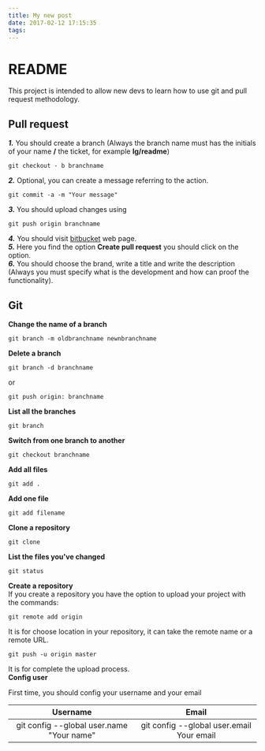 ```yaml
---
title: My new post
date: 2017-02-12 17:15:35
tags:
---
```

# README #

This project is intended to allow new devs to learn how to use git and pull request methodology.

## Pull request ##

**_1._** You should create a branch (Always the branch name must has the initials of your name **/** the ticket, for example **lg/readme**)  
``` 
git checkout - b branchname 
```  
**_2._** Optional, you can create a message referring to the action.  
``` 
git commit -a -m "Your message"
```  
**_3._** You should upload changes using  
``` 
git push origin branchname
```  
**_4._** You should visit [bitbucket](https://bitbucket.org/account/signin/) web page.  
**_5._** Here you find the option **Create pull request** you should click on the option.  
**_6._** You should choose the brand, write a title and write the description (Always you must specify what is the development and how can proof the functionality).  

## Git ##
[comment]: # (This actually is the most platform independent comment)
**Change the name of a branch**  
``` 
git branch -m oldbranchname newnbranchname
```  
**Delete a branch**  
```
git branch -d branchname
```  
or  
``` 
git push origin: branchname
```  
**List all the branches**  
``` 
git branch
```  
**Switch from one branch to another**  
```
git checkout branchname
```  
**Add all files**  
```
git add .
```  
**Add one file**  
```
git add filename
```  
**Clone a repository**  
```
git clone
```  
**List the files you've changed**  
```
git status 
```  
**Create a repository**  
If you create a repository you have the option to upload your project with the commands:  
```
git remote add origin
```  
It is for choose location in your repository, it can take the remote name or a remote URL.  
``` 
git push -u origin master
```  
It is for complete the upload process.  
**Config user**  

First time, you should config your username and your email  

|**Username**                             |**Email**                                 |
|:---------------------------------------:|:----------------------------------------:| 
|git config --global user.name "Your name"|git config --global user.email Your email |